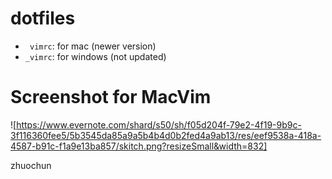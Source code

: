 # dotfiles

- ` vimrc`: for mac (newer version)
- `_vimrc`: for windows (not updated)

# Screenshot for MacVim

![https://www.evernote.com/shard/s50/sh/f05d204f-79e2-4f19-9b9c-3f116360fee5/5b3545da85a9a5b4b4d0b2fed4a9ab13/res/eef9538a-418a-4587-b91c-f1a9e13ba857/skitch.png?resizeSmall&width=832]

zhuochun
